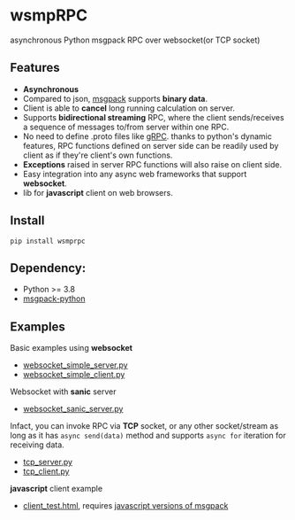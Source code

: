 # wsmpRPC

asynchronous Python msgpack RPC over websocket(or TCP socket)

## Features

* **Asynchronous**
* Compared to json, [msgpack](https://msgpack.org/) supports **binary data**.
* Client is able to **cancel** long running calculation on server.
* Supports **bidirectional streaming** RPC, where the client sends/receives a sequence of messages to/from server within one RPC.
* No need to define .proto files like [gRPC](https://grpc.io/docs/tutorials/basic/python/). thanks to python's dynamic features, RPC functions defined on server side can be readily used by client as if they're client's own functions.
* **Exceptions** raised in server RPC functions will also raise on client side.
* Easy integration into any async web frameworks that support **websocket**.
* lib for **javascript** client on web browsers.

## Install

`pip install wsmprpc`

## Dependency:
* Python >= 3.8
* [msgpack-python](https://github.com/msgpack/msgpack-python)

## Examples

Basic examples using **websocket**
* [websocket_simple_server.py](https://github.com/hyansuper/wsmprpc/blob/master/examples/websocket_simple_server.py)
* [websocket_simple_client.py](https://github.com/hyansuper/wsmprpc/blob/master/examples/websocket_simple_client.py)

Websocket with **sanic** server
* [websocket_sanic_server.py](https://github.com/hyansuper/wsmprpc/blob/master/examples/websocket_sanic_server.py)

Infact, you can invoke RPC via **TCP** socket, or any other socket/stream as long as it has `async send(data)` method and supports `async for` iteration for receiving data.
* [tcp_server.py](https://github.com/hyansuper/wsmprpc/blob/master/examples/tcp_server.py)
* [tcp_client.py](https://github.com/hyansuper/wsmprpc/blob/master/examples/tcp_client.py)

**javascript** client example
* [client_test.html](https://github.com/hyansuper/wsmprpc/blob/master/js/client_test.html), 
requires [javascript versions of msgpack](https://github.com/ygoe/msgpack.js)